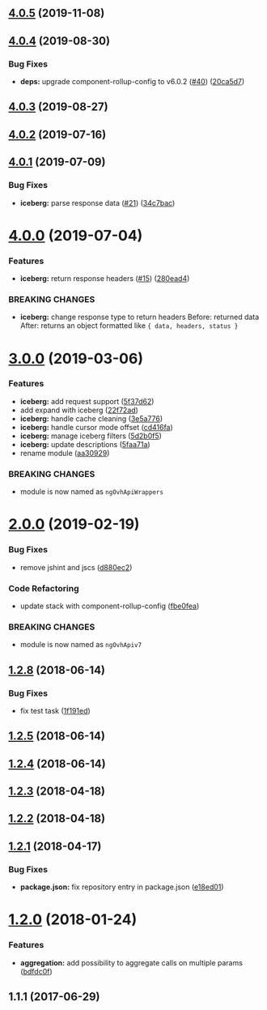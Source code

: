 ## [4.0.5](https://github.com/ovh-ux/ng-ovh-api-wrappers/compare/v4.0.4...v4.0.5) (2019-11-08)



## [4.0.4](https://github.com/ovh-ux/ng-ovh-api-wrappers/compare/v4.0.3...v4.0.4) (2019-08-30)


### Bug Fixes

* **deps:** upgrade component-rollup-config to v6.0.2 ([#40](https://github.com/ovh-ux/ng-ovh-api-wrappers/issues/40)) ([20ca5d7](https://github.com/ovh-ux/ng-ovh-api-wrappers/commit/20ca5d7))



## [4.0.3](https://github.com/ovh-ux/ng-ovh-api-wrappers/compare/v4.0.2...v4.0.3) (2019-08-27)



## [4.0.2](https://github.com/ovh-ux/ng-ovh-api-wrappers/compare/v4.0.1...v4.0.2) (2019-07-16)



## [4.0.1](https://github.com/ovh-ux/ng-ovh-api-wrappers/compare/v4.0.0...v4.0.1) (2019-07-09)


### Bug Fixes

* **iceberg:** parse response data ([#21](https://github.com/ovh-ux/ng-ovh-api-wrappers/issues/21)) ([34c7bac](https://github.com/ovh-ux/ng-ovh-api-wrappers/commit/34c7bac))



# [4.0.0](https://github.com/ovh-ux/ng-ovh-api-wrappers/compare/v3.0.0...v4.0.0) (2019-07-04)


### Features

* **iceberg:** return response headers ([#15](https://github.com/ovh-ux/ng-ovh-api-wrappers/issues/15)) ([280ead4](https://github.com/ovh-ux/ng-ovh-api-wrappers/commit/280ead4))


### BREAKING CHANGES

* **iceberg:** change response type to return headers
  Before:
   returned data
  After:
   returns an object formatted like `{ data, headers, status }`



# [3.0.0](https://github.com/ovh-ux/ng-ovh-api-wrappers/compare/v2.0.0...v3.0.0) (2019-03-06)


### Features

* **iceberg:** add request support ([5f37d62](https://github.com/ovh-ux/ng-ovh-api-wrappers/commit/5f37d62))
* add expand with iceberg ([22f72ad](https://github.com/ovh-ux/ng-ovh-api-wrappers/commit/22f72ad))
* **iceberg:** handle cache cleaning ([3e5a776](https://github.com/ovh-ux/ng-ovh-api-wrappers/commit/3e5a776))
* **iceberg:** handle cursor mode offset ([cd416fa](https://github.com/ovh-ux/ng-ovh-api-wrappers/commit/cd416fa))
* **iceberg:** manage iceberg filters ([5d2b0f5](https://github.com/ovh-ux/ng-ovh-api-wrappers/commit/5d2b0f5))
* **iceberg:** update descriptions ([5faa71a](https://github.com/ovh-ux/ng-ovh-api-wrappers/commit/5faa71a))
* rename module ([aa30929](https://github.com/ovh-ux/ng-ovh-api-wrappers/commit/aa30929))


### BREAKING CHANGES

* module is now named as `ngOvhApiWrappers`



# [2.0.0](https://github.com/ovh-ux/ng-ovh-api-wrappers/compare/v1.2.8...v2.0.0) (2019-02-19)


### Bug Fixes

* remove jshint and jscs ([d880ec2](https://github.com/ovh-ux/ng-ovh-api-wrappers/commit/d880ec2))


### Code Refactoring

* update stack with component-rollup-config ([fbe0fea](https://github.com/ovh-ux/ng-ovh-api-wrappers/commit/fbe0fea))


### BREAKING CHANGES

* module is now named as `ngOvhApiv7`



## [1.2.8](https://github.com/ovh-ux/ng-ovh-api-wrappers/compare/v1.2.5...v1.2.8) (2018-06-14)


### Bug Fixes

* fix test task ([1f191ed](https://github.com/ovh-ux/ng-ovh-api-wrappers/commit/1f191ed))



## [1.2.5](https://github.com/ovh-ux/ng-ovh-api-wrappers/compare/v1.2.4...v1.2.5) (2018-06-14)



## [1.2.4](https://github.com/ovh-ux/ng-ovh-api-wrappers/compare/v1.2.3...v1.2.4) (2018-06-14)



## [1.2.3](https://github.com/ovh-ux/ng-ovh-api-wrappers/compare/1.2.3...v1.2.3) (2018-04-18)



## [1.2.2](https://github.com/ovh-ux/ng-ovh-api-wrappers/compare/1.2.2...v1.2.2) (2018-04-18)



## [1.2.1](https://github.com/ovh-ux/ng-ovh-api-wrappers/compare/v1.2.0...v1.2.1) (2018-04-17)


### Bug Fixes

* **package.json:** fix repository entry in package.json ([e18ed01](https://github.com/ovh-ux/ng-ovh-api-wrappers/commit/e18ed01))



# [1.2.0](https://github.com/ovh-ux/ng-ovh-api-wrappers/compare/1.1.1...v1.2.0) (2018-01-24)


### Features

* **aggregation:** add possibility to aggregate calls on multiple params ([bdfdc0f](https://github.com/ovh-ux/ng-ovh-api-wrappers/commit/bdfdc0f))



## 1.1.1 (2017-06-29)



